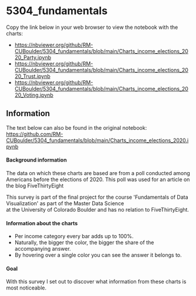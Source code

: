 # 5304_fundamentals

Copy the link below in your web browser to view the notebook with the charts: 
- https://nbviewer.org/github/RM-CUBoulder/5304_fundamentals/blob/main/Charts_income_elections_2020_Party.ipynb
- https://nbviewer.org/github/RM-CUBoulder/5304_fundamentals/blob/main/Charts_income_elections_2020_Trust.ipynb
- https://nbviewer.org/github/RM-CUBoulder/5304_fundamentals/blob/main/Charts_income_elections_2020_Voting.ipynb

## Information
The text below can also be found in the original notebook:
https://github.com/RM-CUBoulder/5304_fundamentals/blob/main/Charts_income_elections_2020.ipynb

#### Background information
The data on which these charts are based are from a poll conducted among Americans before the elections of 2020. 
This poll was used for an article on the blog FiveThirtyEight

This survey is part of the final project for the course 'Fundamentals of Data Visualization' as part of the Master Data Science  
at the University of Colorado Boulder and has no relation to FiveThirtyEight.

#### Information about the charts
- Per income category every bar adds up to 100%.
- Naturally, the bigger the color, the bigger the share of the accompanying answer.
- By hovering over a single color you can see the answer it belongs to.

#### Goal
With this survey I set out to discover what information from these charts is most noticeable. 
